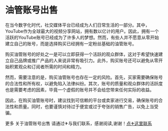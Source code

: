 # 油管账号出售

在当今数字化时代，社交媒体平台已经成为人们日常生活的一部分。其中，YouTube作为全球最大的视频分享网站，拥有数以亿计的用户。因此，拥有一个活跃的YouTube账号已经成为了许多人的梦想。然而，有些人并不愿意从零开始建立自己的账号，而是选择购买已经拥有一定粉丝基础的油管账号。

购买油管账号的好处之一是可以立即获得一个活跃的观众群体，这对于希望快速建立自己品牌或推广产品的人来说非常有吸引力。此外，购买账号还可以避免从零开始积累观众和订阅者所需的时间和精力。

然而，需要注意的是，购买油管账号也存在一定的风险。首先，买家需要确保账号的合法性和所有权，以避免陷入法律纠纷。其次，账号的质量和观众群体的活跃度也是需要考虑的因素，毕竟一个虚假的账号并不会给您带来任何实际的收益。

因此，在购买油管账号时，建议找到可信赖的平台或卖家进行交易，确保账号的合法性和质量。同时，也要谨慎对待过于便宜或过于夸张的销售广告，以免上当受骗。

更多 关于油管账号出售 请通过✈与我们联系，感谢阅读,谢谢！[点✈这里联系](https://bbs.k02.cc)